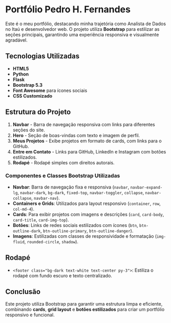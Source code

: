 # Portfólio Pedro H. Fernandes

Este é o meu portfólio, destacando minha trajetória como Analísta de Dados no Itaú e desenvolvedor web. O projeto utiliza **Bootstrap** para estilizar as seções principais, garantindo uma experiência responsiva e visualmente agradável.

## Tecnologias Utilizadas
- **HTML5**
- **Python**
- **Flask**
- **Bootstrap 5.3**
- **Font Awesome** para ícones sociais
- **CSS Customizado**

## Estrutura do Projeto

1. **Navbar** - Barra de navegação responsiva com links para diferentes seções do site.
2. **Hero** - Seção de boas-vindas com texto e imagem de perfil.
3. **Meus Projetos** - Exibe projetos em formato de cards, com links para o GitHub.
4. **Entre em Contato** - Links para GitHub, LinkedIn e Instagram com botões estilizados.
5. **Rodapé** - Rodapé simples com direitos autorais.

### Componentes e Classes Bootstrap Utilizadas

- **Navbar**: Barra de navegação fixa e responsiva (`navbar`, `navbar-expand-lg`, `navbar-dark`, `bg-dark`, `fixed-top`, `navbar-toggler`, `collapse`, `navbar-collapse`, `navbar-nav`).
- **Containers e Grids**: Utilizados para layout responsivo (`container`, `row`, `col-md-4`).
- **Cards**: Para exibir projetos com imagens e descrições (`card`, `card-body`, `card-title`, `card-img-top`).
- **Botões**: Links de redes sociais estilizados com ícones (`btn`, `btn-outline-dark`, `btn-outline-primary`, `btn-outline-danger`).
- **Imagens**: Estilizadas com classes de responsividade e formatação (`img-fluid`, `rounded-circle`, `shadow`).

## Rodapé

- `<footer class="bg-dark text-white text-center py-3">`: Estiliza o rodapé com fundo escuro e texto centralizado.

## Conclusão

Este projeto utiliza Bootstrap para garantir uma estrutura limpa e eficiente, combinando **cards**, **grid layout** e **botões estilizados** para criar um portfólio responsivo e funcional.
